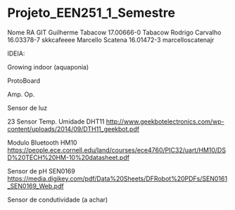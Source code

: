# Projeto_EEN251_1_Semestre 
Nome               RA         GIT 
Guilherme Tabacow  17.00666-0 Tabacow 
Rodrigo Carvalho   16.03378-7 skkcafeeee 
Marcello Scatena   16.01472-3 marcelloscatenajr



IDEIA:

Growing indoor (aquaponia)

ProtoBoard

Amp. Op.

Sensor de luz

23 Sensor Temp. Umidade DHT11
http://www.geekbotelectronics.com/wp-content/uploads/2014/09/DTH11_geekbot.pdf

Modulo Bluetooth HM10
https://people.ece.cornell.edu/land/courses/ece4760/PIC32/uart/HM10/DSD%20TECH%20HM-10%20datasheet.pdf

Sensor de pH SEN0169
https://media.digikey.com/pdf/Data%20Sheets/DFRobot%20PDFs/SEN0161_SEN0169_Web.pdf


Sensor de condutividade (a achar)
